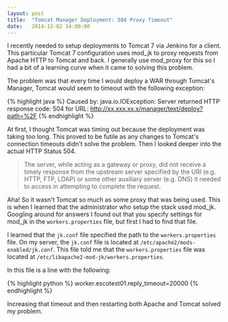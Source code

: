 ```yaml
---
layout: post
title:  "Tomcat Manager Deployment: 504 Proxy Timeout"
date:   2014-12-02 14:00:00
---
```

I recently needed to setup deployments to Tomcat 7 via Jenkins for a client. This particular Tomcat 7 configuration uses mod_jk to proxy requests from Apache HTTP to Tomcat and back. I generally use mod_proxy for this so I had a bit of a learning curve when it came to solving this problem.

The problem was that every time I would deploy a WAR through Tomcat's Manager, Tomcat would seem to timeout with the following exception:

{% highlight java %}
Caused by: java.io.IOException: Server returned HTTP response code: 504 for URL: http://xx.xxx.xx.x/manager/text/deploy?path=%2F
{% endhighlight %}

At first, I thought Tomcat was timing out because the deployment was taking too long. This proved to be futile as any changes to Tomcat's connection timeouts didn't solve the problem. Then I looked deeper into the actual HTTP Status 504.

<blockquote>
The server, while acting as a gateway or proxy, did not receive a timely response from the upstream server specified by the URI (e.g. HTTP, FTP, LDAP) or some other auxiliary server (e.g. DNS) it needed to access in attempting to complete the request.
</blockquote>

Aha! So it wasn't Tomcat so much as some proxy that was being used. This is when I learned that the administrator who setup the stack used mod_jk. Googling around for answers I found out that you specify settings for mod_jk in the `workers.properties` file, but first I had to find that file.

I learned that the `jk.conf` file specified the path to the `workers.properties` file. On my server, the `jk.conf` file is located at `/etc/apache2/mods-enabled/jk.conf`. This file told me that the `workers.properties` file was located at `/etc/libapache2-mod-jk/workers.properties`.

In this file is a line with the following:

{% highlight python %}
worker.escotest01.reply_timeout=20000
{% endhighlight %}

Increasing that timeout and then restarting both Apache and Tomcat solved my problem.




